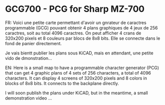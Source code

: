# GCG700 - PCG for Sharp MZ-700

FR:
Voici une petite carte permettant d'avoir un gnrateur de caractres programmable (GCG) pouvant obtenir 4 plans graphiques de 4 jeux de 256 caractres, soit au total 4096 caractres.
On peut afficher 4 crans de 320x200 pixels et 8 couleurs par blocs de 8x8 bits.
Elle se connecte dans le fond de panier directement.

Je vais bientt publier les plans sous KiCAD, mais en attendant, une petite vido de dmonstration...

EN:
Here is a small map to have a programmable character generator (PCG) that can get 4 graphic plans of 4 sets of 256 characters, a total of 4096 characters.
It can display 4 screens of 320x200 pixels and 8 colors in blocks of 8x8 bits.
It connects to the backplane directly.

I will soon publish the plans under KiCAD, but in the meantime, a small demonstration video ...